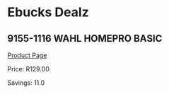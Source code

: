 
# Ebucks Dealz
## 9155-1116 WAHL HOMEPRO BASIC
[Product Page](https://www.ebucks.com/web/shop/productSelected.do?prodId=1191188102&catId=1186081080)

Price: R129.00

Savings: 11.0


	